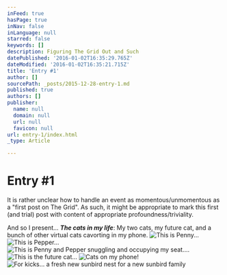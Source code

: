 ```yaml
---
inFeed: true
hasPage: true
inNav: false
inLanguage: null
starred: false
keywords: []
description: Figuring The Grid Out and Such
datePublished: '2016-01-02T16:35:29.765Z'
dateModified: '2016-01-02T16:35:21.715Z'
title: 'Entry #1'
author: []
sourcePath: _posts/2015-12-28-entry-1.md
published: true
authors: []
publisher:
  name: null
  domain: null
  url: null
  favicon: null
url: entry-1/index.html
_type: Article

---
```

# Entry \#1

It is rather unclear how to handle an event as momentous/unmomentous as a "first post on The Grid". As such, it might be appropriate to mark this first (and trial) post with content of appropriate profoundness/triviality.

And so I present... _**The cats in my life**_: My two cats, my future cat, and a bunch of other virtual cats cavorting in my phone.
![This is Penny...](https://s3-us-west-2.amazonaws.com/the-grid-img/p/a33ee28299dad8debce7de49588e273daf21e65b.jpg)
![This is Pepper...](https://s3-us-west-2.amazonaws.com/the-grid-img/p/354a433ec5402d2d9c3fbdcbbe1af7289719ce7f.jpg)
![This is Penny and Pepper snuggling and occupying my seat....](https://s3-us-west-2.amazonaws.com/the-grid-img/p/f5ad373445e880aac1dd629b256875682926a8d2.jpg)
![This is the future cat...](https://s3-us-west-2.amazonaws.com/the-grid-img/p/28bfa87fd997dbca9ae33cc561fc09e65b48ff54.jpg)
![Cats on my phone!](https://s3-us-west-2.amazonaws.com/the-grid-img/p/d28120406e9190ba8a077df0e61383ccd3a894b4.jpg)
![For kicks... a fresh new sunbird nest for a new sunbird family](https://s3-us-west-2.amazonaws.com/the-grid-img/p/1a1e9b57ed7a4126dd2a959c682348eafb71a33c.jpg)